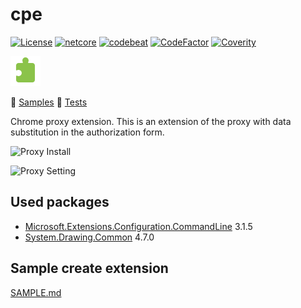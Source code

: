 # cpe

[![License][1]][2] [![netcore][10]][11] [![codebeat][20]][21] [![CodeFactor][22]][23] [![Coverity][24]][25] 

[1]: https://img.shields.io/badge/license-MIT-blue.svg?label=License&maxAge=86400 "License"
[2]: ./LICENSE

[10]: https://img.shields.io/badge/.NET%20Core-5.0-blue.svg?style=flat ".NET Core"
[11]: https://dotnet.microsoft.com/download/dotnet-core/5.0

[20]: https://codebeat.co/badges/7d48f2be-145b-4a23-a43d-53dd56d0b2ea "CODEBEAT"
[21]: https://codebeat.co/projects/github-com-karpovdl-cpe-master

[22]: https://www.codefactor.io/repository/github/karpovdl/cpe/badge "CodeFactor"
[23]: https://www.codefactor.io/repository/github/karpovdl/cpe

[24]: https://scan.coverity.com/projects/21197/badge.svg "Coverity Scan Build Status"
[25]: https://scan.coverity.com/projects/karpovdl-cpe

[![](cpe/Resources/cpe48.png)](https://github.com/karpovdl/cpe)

:green_book: [Samples](./SAMPLES.md)
:green_book: [Tests](./TESTS.md)

Chrome proxy extension.
This is an extension of the proxy with data substitution in the authorization form.

![Proxy Install](https://user-images.githubusercontent.com/5703678/84568021-4d752580-ad85-11ea-9ded-5df3fd486d01.png)

![Proxy Setting](https://user-images.githubusercontent.com/5703678/84567969-025b1280-ad85-11ea-9693-78a3c95449c8.png)

## Used packages

- [Microsoft.Extensions.Configuration.CommandLine](https://www.nuget.org/packages/Microsoft.Extensions.Configuration.CommandLine) 3.1.5
- [System.Drawing.Common](https://www.nuget.org/packages/System.Drawing.Common) 4.7.0

## Sample create extension

[SAMPLE.md](./SAMPLE.md)
